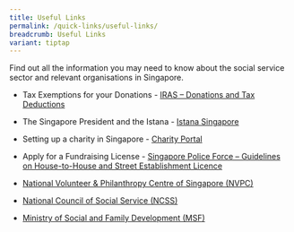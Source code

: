 ```yaml
---
title: Useful Links
permalink: /quick-links/useful-links/
breadcrumb: Useful Links
variant: tiptap
---
```

<p>Find out all the information you may need to know about the social service sector and relevant organisations in Singapore.</p><ul data-tight="true" class="tight"><li><p>Tax Exemptions for your Donations - <a href="https://www.iras.gov.sg/irashome/Other-Taxes/Charities/Donations-and-Tax-Deductions/" rel="noopener noreferrer nofollow" target="_blank">IRAS – Donations and Tax Deductions</a></p></li><li><p>The Singapore President and the Istana - <a href="http://www.istana.gov.sg/" rel="noopener noreferrer nofollow" target="_blank">Istana Singapore</a></p></li><li><p>Setting up a charity in Singapore - <a href="http://www.charities.gov.sg/" rel="noopener noreferrer nofollow" target="_blank">Charity Portal</a></p></li><li><p>Apply for a Fundraising License - <a href="https://www.police.gov.sg/e-Services/Police-Licences/House-To-House-and-Street-Establishment-Licence" rel="noopener noreferrer nofollow" target="_blank">Singapore Police Force – Guidelines on House-to-House and Street Establishment Licence</a></p></li><li><p><a href="http://www.nvpc.org.sg/" rel="noopener noreferrer nofollow" target="_blank">National Volunteer &amp; Philanthropy Centre of Singapore (NVPC)</a></p></li><li><p><a href="https://www.ncss.gov.sg/" rel="noopener noreferrer nofollow" target="_blank">National Council of Social Service (NCSS)</a></p></li><li><p><a href="https://www.msf.gov.sg/" rel="noopener noreferrer nofollow" target="_blank">Ministry of Social and Family Development (MSF)</a></p></li></ul><p></p>